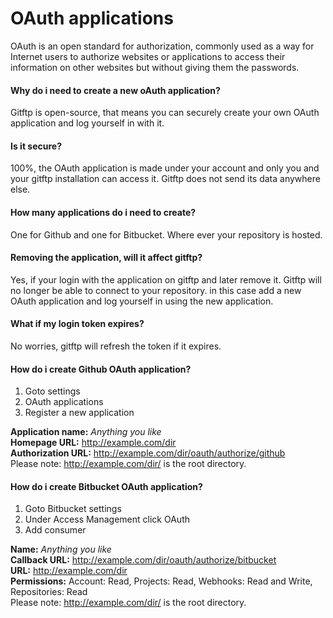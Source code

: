 # OAuth applications

OAuth is an open standard for authorization, commonly used as a way for Internet users to authorize websites or applications to access their information on other websites but without giving them the passwords.

#### Why do i need to create a new oAuth application?
Gitftp is open-source, that means you can securely create your own OAuth application and log yourself in with it.

#### Is it secure?
100%, the OAuth application is made under your account and only you and your gitftp installation can access it.
Gitftp does not send its data anywhere else.

#### How many applications do i need to create?
One for Github and one for Bitbucket. Where ever your repository is hosted.
 
#### Removing the application, will it affect gitftp?
Yes, if your login with the application on gitftp and later remove it.
Gitftp will no longer be able to connect to your repository.
in this case add a new OAuth application and log yourself in using the new application.

#### What if my login token expires?
No worries, gitftp will refresh the token if it expires.

#### How do i create Github OAuth application?
1. Goto settings  
2. OAuth applications     
3. Register a new application  
  
**Application name:** _Anything you like_  
**Homepage URL:** http://example.com/dir  
**Authorization URL:** http://example.com/dir/oauth/authorize/github  
Please note: http://example.com/dir/ is the root directory.

#### How do i create Bitbucket OAuth application?
1. Goto Bitbucket settings  
2. Under Access Management click OAuth   
3. Add consumer  
  
**Name:** _Anything you like_  
**Callback URL:** http://example.com/dir/oauth/authorize/bitbucket  
**URL:** http://example.com/dir  
**Permissions:** Account: Read, Projects: Read, Webhooks: Read and Write, Repositories: Read  
Please note: http://example.com/dir/ is the root directory.

